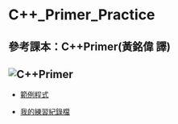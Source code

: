 # C++_Primer_Practice
 

參考課本：C++Primer(黃銘偉 譯)
--------------------------
![C++Primer](./image/README/ShowCover.jpg)
--------------------------
* [範例程式](sampleCode/README.md)

* [我的練習紀錄檔](chapterDemo/README.md)